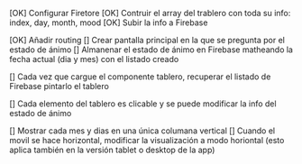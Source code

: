 [OK] Configurar Firetore
[OK] Contruir el array del trablero con toda su info: index, day, month, mood
[OK] Subir la info a Firebase

[OK] Añadir routing
[] Crear pantalla principal en la que se pregunta por el estado de ánimo
[] Almanenar el estado de ánimo en Firebase matheando la fecha actual (dia y mes) con el listado creado

[] Cada vez que cargue el componente tablero, recuperar el listado de Firebase pintarlo el tablero

[] Cada elemento del tablero es clicable y se puede modificar la info del estado de ánimo

[] Mostrar cada mes y dias en una única columana vertical
[] Cuando el movil se hace horizontal, modificar la visualización a modo horiontal (esto aplica también en la versión tablet o desktop de la app)
